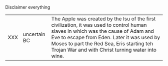 Disclaimer everything 

||||
|---|---|---|
| XXX | uncertain BC | The Apple was created by the Isu of the first civilization, it was used to control human slaves in which was the cause of Adam and Eve to escape from Eden. Later it was used by Moses to part the Red Sea, Eris starting teh Trojan War and with Christ turning water into wine. | 
